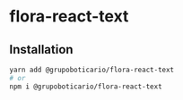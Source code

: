 # flora-react-text

## Installation

```sh
yarn add @grupoboticario/flora-react-text
# or
npm i @grupoboticario/flora-react-text
```
